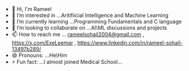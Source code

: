 - 👋 Hi, I'm Rameel
- 👀 I’m interested in ...Aritifiicial Intelligence and Machine Learning
- 🌱 I’m currently learning ...Programming Fundamentals and C language
- 💞️ I’m looking to collaborate on ...AI\ML discussions and projects
- 📫 How to reach me ... rameelsohail2004@gmail.com , https://x.com/ExeLeemar , https://www.linkedin.com/in/rameel-sohail-13497b289/
- 😄 Pronouns: ...He\Him
- ⚡ Fun fact: ...I almost joined Medical School...



